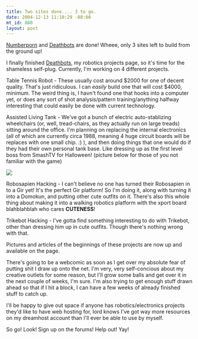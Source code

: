 ```yaml
--- 
title: Two sites done.... 3 to go.
date: 2004-12-13 11:10:29 -08:00
mt_id: 880
layout: post
---
```

<A HREF='http://www.numberporn.com'>Numberporn</A> and <A HREF='http://www.deathbots.com'>Deathbots</A> are done! Wheee, only 3 sites left to build from the ground up! 

I finally finished <A HREF='http://www.deathbots.com'>Deathbots</A>, my robotics projects page, so it's time for the shameless self-plug. Currently, I'm working on 4 different projects.

Table Tennis Robot - These usually cost around $2000 for one of decent quality. That's just ridiculous. I can *easily* build one that will cost $4000, minimum. The weird thing is, I havn't found one that hooks into a computer yet, or does any sort of shot analysis/pattern training/anything halfway interesting that could easily be done with current technology.

Assisted Living Tank - We've got a bunch of electric auto-stablizing wheelchairs (or, well, tread-chairs, as they actually run on large treads) sitting around the office. I'm planning on replacing the internal electronics (all of which are currently circa 1988, meaning 4 huge circuit boards will be replaces with one small chip. :) ), and then doing things that one would do if they had their own personal tank base. Like dressing up as the first level boss from SmashTV for Halloween! (picture below for those of you not familiar with the game)

<IMG SRC='http://www.deathbots.com/images/blog/smashtv.jpg' />

Robosapien Hacking - I can't believe no one has turned their Robosapien in to a Gir yet! It's the perfect Gir platform! So I'm doing it, along with turning it into a Domokun, and putting other cute outfits on it. There's also this whole thing about making it into a walking robotics platform with the xport board blahblahblah who cares <B>CUTENESS</B>!

Trikebot Hacking - I've gotta find something interesting to do with Trikebot, other than dressing him up in cute outfits. Though there's nothing wrong with that. 

Pictures and articles of the beginnings of these projects are now up and available on the page.

There's going to be a webcomic as soon as I get over my absolute fear of putting shit I draw up onto the net. I'm very, very self-concious about my creative outlets for some reason, but I'll grow some balls and get over it in the next couple of weeks, I'm sure. I'm also trying to get enough stuff drawn ahead so that if I hit a block, I can have a few weeks of already finished stuff to catch up.

I'll be happy to give out space if anyone has robotics/electronics projects they'd like to have web hosting for, lord knows I've got way more resources on my dreamhost account than I'll ever be able to use by myself. 

So go! Look! Sign up on the forums! Help out! Yay!

